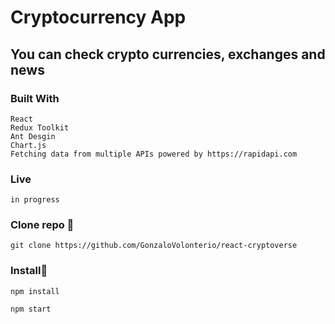# Cryptocurrency App

## You can check crypto currencies, exchanges and news


### Built With

```
React 
Redux Toolkit
Ant Desgin
Chart.js
Fetching data from multiple APIs powered by https://rapidapi.com

```

### Live

```
in progress

```
### Clone repo 🔧

```
git clone https://github.com/GonzaloVolonterio/react-cryptoverse
```

### Install🔧

```
npm install
```

```
npm start
```




